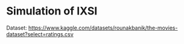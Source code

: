 # Simulation of IXSI 

Dataset:
https://www.kaggle.com/datasets/rounakbanik/the-movies-dataset?select=ratings.csv